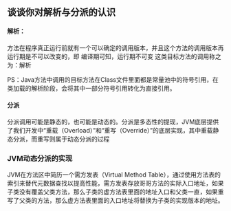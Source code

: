 ## 谈谈你对解析与分派的认识

#### 解析：
方法在程序真正运行前就有一个可以确定的调用版本，并且这个方法的调用版本再运行期是不可以改变的，即   编译期可知，运行期不可变  这类目标方法的调用称之为：解析

PS：Java方法中调用的目标方法在Class文件里面都是常量池中的符号引用，在类加载的解析阶段，会将其中一部分符号引用转化为直接引用。

#### 分派
分派调用可能是静态的，也可能是动态的。分派是多态性的提现，JVM底层提供了我们开发中“重载（Overload）”和“重写（Override）”的底层实现，其中重载静态分派，而重写则属于动态分派的过程


### JVM动态分派的实现
JVM在方法区中简历一个需方发表（Virtual Method Table），通过使用方法表的索引来替代元数据查找以提高性能，需方发表存放哥哥方法的实际入口地址，如果子类没有覆盖父类方法，那么子类的虚方法表里面的地址入口和父类一直，如果重写了父类的方法，那么虚方法表里面的入口地址将替换为子类的实现版本的地址。